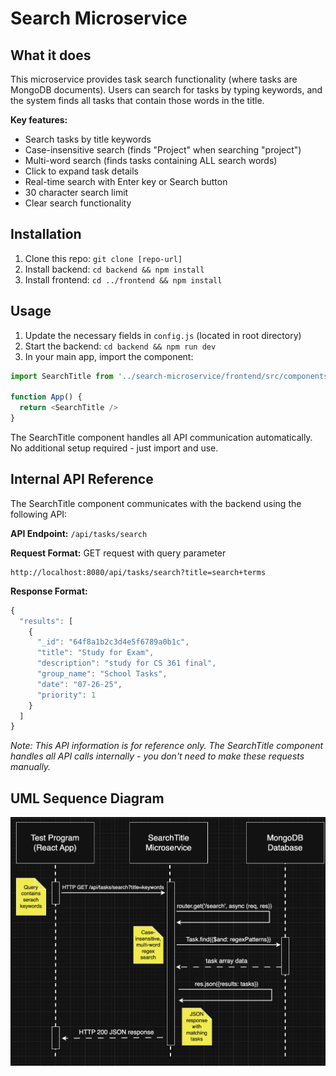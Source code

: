# Search Microservice

## What it does
This microservice provides task search functionality (where tasks are MongoDB documents). Users can search for tasks by typing keywords, and the system finds all tasks that contain those words in the title.

**Key features:**
- Search tasks by title keywords
- Case-insensitive search (finds "Project" when searching "project")
- Multi-word search (finds tasks containing ALL search words)
- Click to expand task details
- Real-time search with Enter key or Search button
- 30 character search limit
- Clear search functionality

## Installation
1. Clone this repo: `git clone [repo-url]`
2. Install backend: `cd backend && npm install`
3. Install frontend: `cd ../frontend && npm install`

## Usage
1. Update the necessary fields in `config.js` (located in root directory)
2. Start the backend: `cd backend && npm run dev`
3. In your main app, import the component:

```javascript
import SearchTitle from '../search-microservice/frontend/src/components/SearchTitle'

function App() {
  return <SearchTitle />
}
```

The SearchTitle component handles all API communication automatically. No additional setup required - just import and use.

## Internal API Reference

The SearchTitle component communicates with the backend using the following API:

**API Endpoint:** `/api/tasks/search`

**Request Format:** GET request with query parameter
```
http://localhost:8080/api/tasks/search?title=search+terms
```

**Response Format:**
```javascript
{
  "results": [
    {
      "_id": "64f8a1b2c3d4e5f6789a0b1c",
      "title": "Study for Exam",
      "description": "study for CS 361 final",
      "group_name": "School Tasks", 
      "date": "07-26-25",
      "priority": 1
    }
  ]
}
```

*Note: This API information is for reference only. The SearchTitle component handles all API calls internally - you don't need to make these requests manually.*

## UML Sequence Diagram
![UML Sequence Diagram](./UML.png)